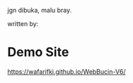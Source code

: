  jgn dibuka, malu bray. 

written by:
# Demo Site
 <a target="_blank" href="https://wafarifki.github.io/WebBucin-V6/">https://wafarifki.github.io/WebBucin-V6/</a> 
